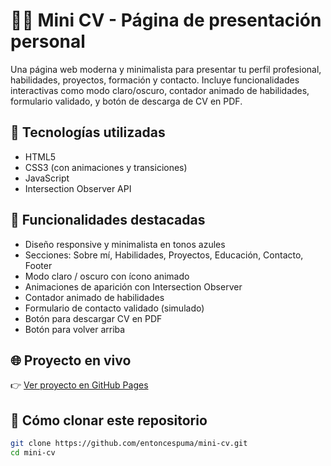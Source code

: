 # 👨‍💻 Mini CV - Página de presentación personal

Una página web moderna y minimalista para presentar tu perfil profesional, habilidades, proyectos, formación y contacto. Incluye funcionalidades interactivas como modo claro/oscuro, contador animado de habilidades, formulario validado, y botón de descarga de CV en PDF.

## 🚀 Tecnologías utilizadas

- HTML5
- CSS3 (con animaciones y transiciones)
- JavaScript
- Intersection Observer API

## 🎯 Funcionalidades destacadas

- Diseño responsive y minimalista en tonos azules
- Secciones: Sobre mí, Habilidades, Proyectos, Educación, Contacto, Footer
- Modo claro / oscuro con ícono animado
- Animaciones de aparición con Intersection Observer
- Contador animado de habilidades
- Formulario de contacto validado (simulado)
- Botón para descargar CV en PDF
- Botón para volver arriba

## 🌐 Proyecto en vivo

👉 [Ver proyecto en GitHub Pages](https://github.com/entoncespuma/mini-cv/)

## 📁 Cómo clonar este repositorio

```bash
git clone https://github.com/entoncespuma/mini-cv.git
cd mini-cv

